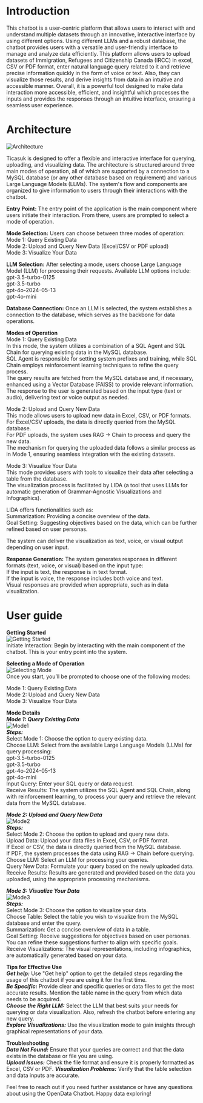 # Introduction

This chatbot is a user-centric platform that allows users to interact with and understand multiple datasets through an innovative, interactive interface by using different options. Using different LLMs and a robust database, the chatbot provides users with a versatile and user-friendly interface to manage and analyze data efficiently. This platform allows users to upload datasets of Immigration, Refugees and Citizenship Canada (IRCC) in excel, CSV or PDF format, enter natural language query related to it and retrieve precise information quickly in the form of voice or text. Also, they can visualize those results, and derive insights from data in an intuitive and accessible manner. Overall, it is a powerful tool designed to make data interaction more accessible, efficient, and insightful which processes the inputs and provides the responses through an intuitive interface, ensuring a seamless user experience.


# Architecture

![Architecture](architecture1.jpeg)



Ticasuk is designed to offer a flexible and interactive interface for querying, uploading, and visualizing data. The architecture is structured around three main modes of operation, all of which are supported by a connection to a MySQL database (or any other database based on requirement) and various Large Language Models (LLMs). The system's flow and components are organized to give information to users through their interactions with the chatbot.

**Entry Point:** The entry point of the application is the main component where users initiate their interaction. From there, users are prompted to select a mode of operation.

**Mode Selection:** Users can choose between three modes of operation:  
Mode 1: Query Existing Data  
Mode 2: Upload and Query New Data (Excel/CSV or PDF upload)  
Mode 3: Visualize Your Data

**LLM Selection:** After selecting a mode, users choose Large Language Model (LLM) for processing their requests. Available LLM options include:  
gpt-3.5-turbo-0125  
gpt-3.5-turbo  
gpt-4o-2024-05-13  
gpt-4o-mini

**Database Connection:** Once an LLM is selected, the system establishes a connection to the database, which serves as the backbone for data operations.

**Modes of Operation**  
Mode 1: Query Existing Data  
In this mode, the system utilizes a combination of a SQL Agent and SQL Chain for querying existing data in the MySQL database.  
SQL Agent is responsible for setting system prefixes and training, while SQL Chain employs reinforcement learning techniques to refine the query process.  
The query results are fetched from the MySQL database and, if necessary, enhanced using a Vector Database (FAISS) to provide relevant information.  
The response to the user is generated based on the input type (text or audio), delivering text or voice output as needed.

Mode 2: Upload and Query New Data  
This mode allows users to upload new data in Excel, CSV, or PDF formats.  
For Excel/CSV uploads, the data is directly queried from the MySQL database.  
For PDF uploads, the system uses RAG -> Chain to process and query the new data.  
The mechanism for querying the uploaded data follows a similar process as in Mode 1, ensuring seamless integration with the existing datasets.

Mode 3: Visualize Your Data  
This mode provides users with tools to visualize their data after selecting a table from the database.  
The visualization process is facilitated by LIDA (a tool that uses LLMs for automatic generation of Grammar-Agnostic Visualizations and Infographics). 

LIDA offers functionalities such as:  
Summarization: Providing a concise overview of the data.  
Goal Setting: Suggesting objectives based on the data, which can be further refined based on user personas.

The system can deliver the visualization as text, voice, or visual output depending on user input.

**Response Generation:** The system generates responses in different formats (text, voice, or visual) based on the input type:  
If the input is text, the response is in text format.  
If the input is voice, the response includes both voice and text.  
Visual responses are provided when appropriate, such as in data visualization.




# User guide

**Getting Started**  
![Getting Started](Screenshot1.png)  
Initiate Interaction: Begin by interacting with the main component of the chatbot. This is your entry point into the system.



**Selecting a Mode of Operation**  
![Selecting Mode](Screenshot5.png)  
Once you start, you’ll be prompted to choose one of the following modes:

Mode 1: Query Existing Data  
Mode 2: Upload and Query New Data  
Mode 3: Visualize Your Data

**Mode Details**  
***Mode 1: Query Existing Data***  
![Mode1](Screenshot2.png)  
***Steps:***  
Select Mode 1: Choose the option to query existing data.  
Choose LLM: Select from the available Large Language Models (LLMs) for query processing:  
gpt-3.5-turbo-0125  
gpt-3.5-turbo  
gpt-4o-2024-05-13  
gpt-4o-mini  
Input Query: Enter your SQL query or data request.  
Receive Results: The system utilizes the SQL Agent and SQL Chain, along with reinforcement learning, to process your query and retrieve the relevant data from the MySQL database.

***Mode 2: Upload and Query New Data***  
![Mode2](Screenshot3.png)  
***Steps:***  
Select Mode 2: Choose the option to upload and query new data.  
Upload Data: Upload your data files in Excel, CSV, or PDF format.  
If Excel or CSV, the data is directly queried from the MySQL database.  
If PDF, the system processes the data using RAG -> Chain before querying.  
Choose LLM: Select an LLM for processing your queries.  
Query New Data: Formulate your query based on the newly uploaded data.  
Receive Results: Results are generated and provided based on the data you uploaded, using the appropriate processing mechanisms.

***Mode 3: Visualize Your Data***  
![Mode3](Screenshot4.png)  
***Steps:***  
Select Mode 3: Choose the option to visualize your data.  
Choose Table: Select the table you wish to visualize from the MySQL database and enter the query.  
Summarization: Get a concise overview of data in a table.  
Goal Setting: Receive suggestions for objectives based on user personas. You can refine these suggestions further to align with specific goals.  
Receive Visualizations: The visual representations, including infographics, are automatically generated based on your data.

**Tips for Effective Use**  
***Get help:*** Use "Get help" option to get the detailed steps regarding the usage of this chatbot if you are using it for the first time.  
***Be Specific:*** Provide clear and specific queries or data files to get the most accurate results. Mention the table name in the query from which data needs to be acquired.  
***Choose the Right LLM:*** Select the LLM that best suits your needs for querying or data visualization. Also, refresh the chatbot before entering any new query.  
***Explore Visualizations:*** Use the visualization mode to gain insights through graphical representations of your data.


**Troubleshooting**  
***Data Not Found:*** Ensure that your queries are correct and that the data exists in the database or file you are using.  
***Upload Issues:*** Check the file format and ensure it is properly formatted as Excel, CSV or PDF.
***Visualization Problems:*** Verify that the table selection and data inputs are accurate.


Feel free to reach out if you need further assistance or have any questions about using the OpenData Chatbot. Happy data exploring!